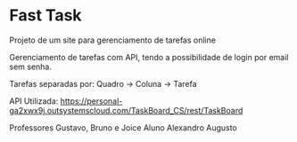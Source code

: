 # Fast Task
Projeto de um site para gerenciamento de tarefas online

Gerenciamento de tarefas com API, tendo a possibilidade de login por email sem senha.

Tarefas separadas por: Quadro -> Coluna -> Tarefa

API Utilizada: https://personal-ga2xwx9j.outsystemscloud.com/TaskBoard_CS/rest/TaskBoard

Professores Gustavo, Bruno e Joice
Aluno Alexandro Augusto
